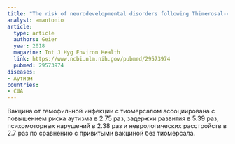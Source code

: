 ```yaml
---
title: "The risk of neurodevelopmental disorders following Thimerosal-containing Hib vaccine in comparison to Thimerosal-free Hib vaccine administered from 1995 to 1999 in the United States"
analyst: amantonio
article:
  type: article
  authors: Geier
  year: 2018
  magazine: Int J Hyg Environ Health
  link: https://www.ncbi.nlm.nih.gov/pubmed/29573974
  pubmed: 29573974
diseases:
- Аутизм
countries:
- США
---
```


Вакцина от гемофильной инфекции с тиомерсалом ассоциирована с повышением риска аутизма в 2.75 раз, задержки развития в 5.39 раз, психомоторных нарушений в 2.38 раз и неврологических расстройств в 2.7 раз по сравнению с привитыми вакциной без тиомерсала.

